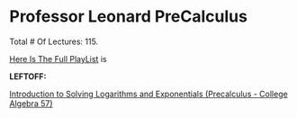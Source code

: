 # Professor Leonard PreCalculus

Total # Of Lectures: 115.

[Here Is The Full PlayList](https://www.youtube.com/playlist?list=PLDesaqWTN6ESsmwELdrzhcGiRhk5DjwLP)
is

**LEFTOFF:**

[Introduction to Solving Logarithms and Exponentials (Precalculus - College Algebra 57)](https://www.youtube.com/watch?v=KezbqAAlOZk)
